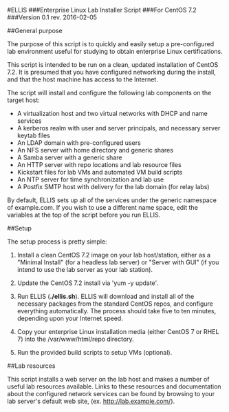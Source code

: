 #ELLIS
###Enterprise Linux Lab Installer Script
###For CentOS 7.2
###Version 0.1 rev. 2016-02-05 

##General purpose

The purpose of this script is to quickly and easily setup a pre-configured lab
environment useful for studying to obtain enterprise Linux certifications.

This script is intended to be run on a clean, updated installation of CentOS 7.2.
It is presumed that you have configured networking during the install, and that the
host machine has access to the Internet.

The script will install and configure the following lab components on the target host:

- A virtualization host and two virtual networks with DHCP and name services
- A kerberos realm with user and server principals, and necessary server keytab files
- An LDAP domain with pre-configured users
- An NFS server with home directory and generic shares
- A Samba server with a generic share
- An HTTP server with repo locations and lab resource files
- Kickstart files for lab VMs and automated VM build scripts
- An NTP server for time synchronization and lab use
- A Postfix SMTP host with delivery for the lab domain (for relay labs)

By default, ELLIS sets up all of the services under the generic namespace of example.com.
If you wish to use a different name space, edit the variables at the top of the script
before you run ELLIS.

##Setup

The setup process is pretty simple:
 
1. Install a clean CentOS 7.2 image on your lab host/station, either as a "Minimal Install"
(for a headless lab server) or "Server with GUI" (if you intend to use the lab server as
your lab station).

2. Update the CentOS 7.2 install via 'yum -y update'.
 
3. Run ELLIS (**./ellis.sh**). ELLIS will download and install all of the necessary packages
from the standard CentOS repos, and configure everything automatically. The process should
take five to ten minutes, depending upon your Internet speed.
 
4. Copy your enterprise Linux installation media (either CentOS 7 or RHEL 7) into the
/var/www/html/repo directory.

5. Run the provided build scripts to setup VMs (optional).

##Lab resources

This script installs a web server on the lab host and makes a number of useful lab
resources available. Links to these resources and documentation about the configured
network services can be found by browsing to your lab server's default web site,
(ex. http://lab.example.com/).

